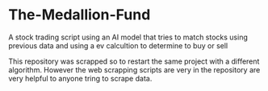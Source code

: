 # The-Medallion-Fund
A stock trading script using an AI model that tries to match stocks using previous data and using a ev calcultion to determine to buy or sell

This repository was scrapped so to restart the same project with a different algorithm. However the web scrapping scripts are very in the repository are very helpful to anyone tring to scrape data.
